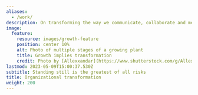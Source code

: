 ```yaml
---
aliases:
  - /work/
description: On transforming the way we communicate, collaborate and measure success in organizations
image:
  feature:
    resource: images/growth-feature
    position: center 10%
    alt: Photo of multiple stages of a growing plant
    title: Growth implies transformation
    credit: Photo by [Allexxandar](https://www.shutterstock.com/g/Allexxandar) on [Shutterstock](https://www.shutterstock.com/image-photo/seedlings-growing-plants-grow-stages-growth-747135766)
lastmod: 2023-05-09T15:00:37.530Z
subtitle: Standing still is the greatest of all risks
title: Organizational transformation
weight: 200
---
```

